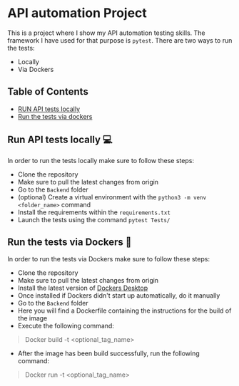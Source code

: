 # API automation Project
This is a project where I show my API automation testing skills. 
The framework I have used for that purpose is `pytest`.
There are two ways to run the tests:

* Locally
* Via Dockers


## Table of Contents
* [RUN API tests locally](#run-api-tests-locally-computer)
* [Run the tests via dockers](#run-the-tests-via-dockers-whale)


## Run API tests locally :computer:
In order to run the tests locally make sure to follow these steps:
- Clone the repository 
- Make sure to pull the latest changes from origin
- Go to the `Backend` folder
- (optional) Create a virtual environment with the `python3 -m venv <folder_name>` command
- Install the requirements within the `requirements.txt`
- Launch the tests using the command `pytest Tests/`


## Run the tests via Dockers :whale: 

In order to run the tests via Dockers make sure to follow these steps:
- Clone the repository 
- Make sure to pull the latest changes from origin
- Install the latest version of [Dockers Desktop](https://www.docker.com/products/docker-desktop)
- Once installed if Dockers didn't start up automatically, do it manually
- Go to the `Backend` folder
- Here you will find a Dockerfile containing the instructions for the build of the image
- Execute the following command:
> Docker build -t <optional_tag_name>
- After the image has been build successfully, run the following command:
> Docker run -t <optional_tag_name>
